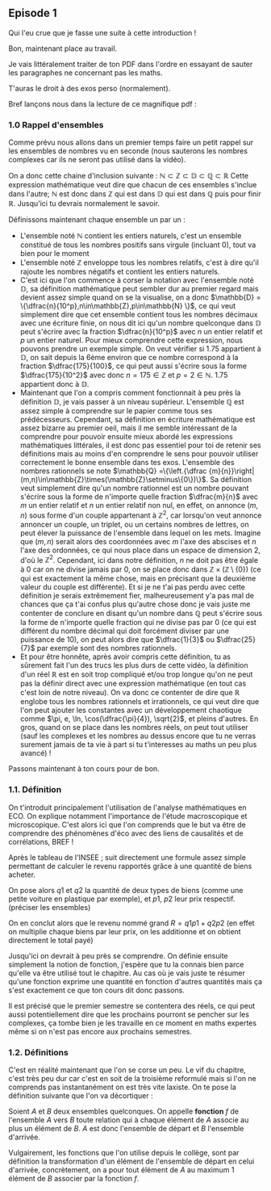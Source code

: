## Episode 1

Qui l'eu crue que je fasse une suite à cette introduction ! 

Bon, maintenant place au travail.

Je vais littéralement traiter de ton PDF dans l'ordre en essayant de sauter les paragraphes ne concernant pas les maths.

T'auras le droit à des exos perso (normalement).

Bref lançons nous dans la lecture de ce magnifique pdf :

### 1.0 Rappel d'ensembles

Comme prévu nous allons dans un premier temps faire un petit rappel sur les ensembles de nombres vu en seconde (nous sauterons les nombres complexes car ils ne seront pas utilisé dans la vidéo).

On a donc cette chaine d'inclusion suivante : $\mathbb{N}\subset\mathbb{Z}\subset\mathbb{D}\subset\mathbb{Q}\subset\mathbb{R}$
Cette expression mathématique veut dire que chacun de ces ensembles s'inclue dans l'autre; $\mathbb{N}$ est donc dans $\mathbb{Z}$ qui est dans $\mathbb{D}$ qui est dans $\mathbb{Q}$ puis pour finir $\mathbb{R}$. Jusqu'ici tu devrais normalement le savoir.

Définissons maintenant chaque ensemble un par un :

- L'ensemble noté $\mathbb{N}$ contient les entiers naturels, c'est un ensemble constitué de tous les nombres positifs sans virgule (incluant 0), tout va bien pour le moment
- L'ensemble noté $\mathbb{Z}$ enveloppe tous les nombres relatifs, c'est à dire qu'il rajoute les nombres négatifs et contient les entiers naturels.
- C'est ici que l'on commence à corser la notation avec l'ensemble noté $\mathbb{D}$, sa définition mathématique peut sembler dur au premier regard mais devient assez simple quand on se la visualise, on a donc $\mathbb{D} = \{\dfrac{n}{10^p},n\in\mathbb{Z},p\in\mathbb{N} \}$, ce qui veut simplement dire que cet ensemble contient tous les nombres décimaux avec une écriture finie, on nous dit ici qu'un nombre quelconque dans $\mathbb{D}$ peut s'écrire avec la fraction $\dfrac{n}{10^p}$ avec $n$ un entier relatif et $p$ un entier naturel. Pour mieux comprendre cette expression, nous pouvons prendre un exemple simple. On veut vérifier si $1.75$ appartient à $\mathbb{D}$, on sait depuis la 6ème environ que ce nombre correspond à la fraction $\dfrac{175}{100}$, ce qui peut aussi s'écrire sous la forme $\dfrac{175}{10^2}$ avec donc $n=175\in\mathbb{Z}$ et $p=2\in\mathbb{N}$. $1.75$ appartient donc à $\mathbb{D}$.
- Maintenant que l'on a compris comment fonctionnait à peu près la définition $\mathbb{D}$, je vais passer à un niveau supérieur. L'ensemble $\mathbb{Q}$ est assez simple à comprendre sur le papier comme tous ses prédécesseurs. Cependant, sa définition en écriture mathématique est assez bizarre au premier oeil, mais il me semble intéressant de la comprendre pour pouvoir ensuite mieux abordé les expressions mathématiques littérales, il est donc pas essentiel pour toi de retenir ses définitions mais au moins d'en comprendre le sens pour pouvoir utiliser correctement le bonne ensemble dans tes exos. L'ensemble des nombres rationnels se note $\mathbb{Q} =\{\left.{\dfrac {m}{n}}\right|(m,n)\in\mathbb{Z}\times(\mathbb{Z}\setminus\{0\})\}$. Sa définition veut simplement dire qu'un nombre rationnel est un nombre pouvant s'écrire sous la forme de n'importe quelle fraction $\dfrac{m}{n}$ avec $m$ un entier relatif et $n$ un entier relatif non nul, en effet, on annonce $(m,n)$ sous forme d'un couple appartenant à $\mathbb{Z}^2$, car lorsqu'on veut annonce annoncer un couple, un triplet, ou un certains nombres de lettres, on peut élever la puissance de l'ensemble dans lequel on les mets. Imagine que $(m,n)$ serait alors des coordonnées avec $m$ l'axe des abscises et $n$ l'axe des ordonnées, ce qui nous place dans un espace de dimension $2$, d'où le $\mathbb{Z}^2$. Cependant, ici dans notre définition, $n$ ne doit pas être égale à $0$ car on ne divise jamais par $0$, on se place donc dans $\mathbb{Z}\times(\mathbb{Z}\setminus\{0\})$ (ce qui est exactement la même chose, mais en précisant que la deuxième valeur du couple est différente). Et si je ne t'ai pas perdu avec cette définition je serais extrêmement fier, malheureusement y'a pas mal de chances que ça t'ai confus plus qu'autre chose donc je vais juste me contenter de conclure en disant qu'un nombre dans $\mathbb{Q}$ peut s'écrire sous la forme de n'importe quelle fraction qui ne divise pas par 0 (ce qui est différent du nombre décimal qui doit forcément diviser par une puissance de 10), on peut alors dire que $\dfrac{1}{3}$ ou $\dfrac{25}{7}$ par exemple sont des nombres rationnels.
- Et pour être honnête, après avoir compris cette définition, tu as sûrement fait l'un des trucs les plus durs de cette vidéo, la définition d'un réel $\mathbb{R}$ est en soit trop compliqué et/ou trop longue qu'on ne peut pas la définir direct avec une expression mathématique (en tout cas c'est loin de notre niveau). On va donc ce contenter de dire que $\mathbb{R}$ englobe tous les nombres rationnels et irrationnels, ce qui veut dire que l'on peut ajouter les constantes avec un développement chaotique comme $\pi, e, \ln, \cos(\dfrac{\pi}{4}), \sqrt{2}$, et pleins d'autres. En gros, quand on se place dans les nombres réels, on peut tout utiliser (sauf les complexes et les nombres au dessus encore que tu ne verras surement jamais de ta vie à part si tu t'interesses au maths un peu plus avancé) !

Passons maintenant à ton cours pour de bon.
### 1.1. Définition

On t'introduit principalement l'utilisation de l'analyse mathématiques en ECO. On explique notamment l'importance de l'étude macroscopique et microscopique. C'est alors ici que l'on comprends que le but va être de comprendre des phénomènes d'éco avec des liens de causalités et de corrélations, BREF !

Après le tableau de l'INSEE ; suit directement une formule assez simple permettant de calculer le revenu rapportés grâce à une quantité de biens acheter.

On pose alors $q1$ et $q2$ la quantité de deux types de biens (comme une petite voiture en plastique par exemple), et $p1$, $p2$ leur prix respectif. (préciser les ensembles)

On en conclut alors que le revenu nommé grand $R = q1p1 + q2p2$ (en effet on multiplie chaque biens par leur prix, on les additionne et on obtient directement le total payé)

Jusqu'ici on devrait à peu près se comprendre. On définie ensuite simplement la notion de fonction, j'espère que tu la connais bien parce qu'elle va être utilisé tout le chapitre. Au cas où je vais juste te résumer qu'une fonction exprime une quantité en fonction d'autres quantités mais ça s'est exactement ce que ton cours dit donc passons.

Il est précisé que le premier semestre se contentera des réels, ce qui peut aussi potentiellement dire que les prochains pourront se pencher sur les complexes, ça tombe bien je les travaille en ce moment en maths expertes même si on n'est pas encore aux prochains semestres.

### 1.2. Définitions

C'est en réalité maintenant que l'on se corse un peu. Le vif du chapitre, c'est très peu dur car c'est en soit de la troisième reformulé mais si l'on ne comprends pas instantanément on est très vite laxiste.
On te pose la définition suivante que l'on va décortiquer :

Soient $A$ et $B$ deux ensembles quelconques. On appelle **fonction** $f$ de l'ensemble $A$ vers $B$ toute relation qui à chaque élément de $A$ associe au plus un élément de $B$.
$A$ est donc l'ensemble de départ et $B$ l'ensemble d'arrivée.

Vulgairement, les fonctions que l'on utilise depuis le collège, sont par définition la transformation d'un élément de l'ensemble de départ en celui d'arrivée, concrètement, on a pour tout élément de $A$ au maximum $1$ élément de $B$ associer par la fonction $f$.

